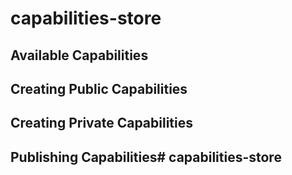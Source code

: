 # capabilities-store

## Available Capabilities

## Creating Public Capabilities

## Creating Private Capabilities

## Publishing Capabilities# capabilities-store
